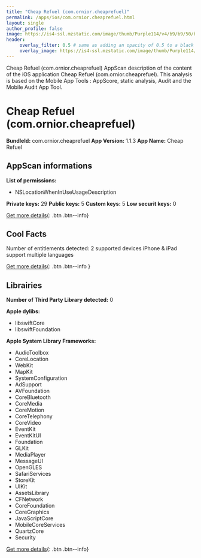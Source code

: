 ```yaml
---
title: "Cheap Refuel (com.ornior.cheaprefuel)"
permalink: /apps/ios/com.ornior.cheaprefuel.html
layout: single
author_profile: false
image: https://is4-ssl.mzstatic.com/image/thumb/Purple114/v4/b9/b9/50/b9b950d3-0c4a-76d5-dafa-a9d849414f76/AppIcon-0-0-1x_U007emarketing-0-0-0-10-0-0-sRGB-0-0-0-GLES2_U002c0-512MB-85-220-0-0.png/512x512bb.jpg
header: 
     overlay_filter: 0.5 # same as adding an opacity of 0.5 to a black background
     overlay_image: https://is4-ssl.mzstatic.com/image/thumb/Purple114/v4/b9/b9/50/b9b950d3-0c4a-76d5-dafa-a9d849414f76/AppIcon-0-0-1x_U007emarketing-0-0-0-10-0-0-sRGB-0-0-0-GLES2_U002c0-512MB-85-220-0-0.png/512x512bb.jpg
---
```

Cheap Refuel (com.ornior.cheaprefuel) AppScan description of the content of the iOS application Cheap Refuel (com.ornior.cheaprefuel). This analysis is based on the Mobile App Tools : AppScore, static analysis, Audit and the Mobile Audit App Tool.

# Cheap Refuel (com.ornior.cheaprefuel)

**BundleId:** com.ornior.cheaprefuel
**App Version:** 1.1.3
**App Name:** Cheap Refuel


## AppScan informations 

**List of permissions:** 
- NSLocationWhenInUseUsageDescription
  
  
**Private keys:** 29
**Public keys:** 5
**Custom keys:** 5
**Low securit keys:** 0
  
[Get more details](/pricing.html){: .btn .btn--info}

## Cool Facts

Number of entitlements detected: 2
supported devices iPhone & iPad
support multiple languages
  
[Get more details](/pricing.html){: .btn .btn--info }

## Librairies 
**Number of Third Party Library detected:** 0


**Apple dylibs:**
- libswiftCore
- libswiftFoundation


**Apple System Library Frameworks:**
- AudioToolbox
- CoreLocation
- WebKit
- MapKit
- SystemConfiguration
- AdSupport
- AVFoundation
- CoreBluetooth
- CoreMedia
- CoreMotion
- CoreTelephony
- CoreVideo
- EventKit
- EventKitUI
- Foundation
- GLKit
- MediaPlayer
- MessageUI
- OpenGLES
- SafariServices
- StoreKit
- UIKit
- AssetsLibrary
- CFNetwork
- CoreFoundation
- CoreGraphics
- JavaScriptCore
- MobileCoreServices
- QuartzCore
- Security


  
[Get more details](/pricing.html){: .btn .btn--info}


